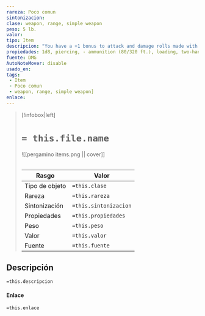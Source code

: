 ```yaml
---
rareza: Poco comun
sintonizacion: 
clase: weapon, range, simple weapon
peso: 5 lb.
valor: 
tipo: Item
descripcion: "You have a +1 bonus to attack and damage rolls made with this magic weapon. Range. A weapon that can be used to make a ranged attack has a range shown in parentheses after the ammunition or thrown property. The range lists two numbers. The first is the weapon&#x27;s normal range in feet, and the second indicates the weapon&#x27;s maximum range. When attacking a target beyond normal range, you have disadvantage on the attack roll. You can&#x27;t attack a target beyond the weapon&#x27;s long range. Ammunition. You can use a weapon that has the ammunition property to make a ranged attack only if you have ammunition to fire from the weapon. Each time you attack with the weapon, you expend one piece of ammunition. Drawing the ammunition from a quiver, case, or other container is part of the attack. Loading a one-handed weapon requires a free hand. At the end of the battle, you can recover half your expended ammunition by taking a minute to search the battlefield.If you use a weapon that has the ammunition property to make a melee attack, you treat the weapon as an improvised weapon. A sling must be loaded to deal any damage when used in this way. Loading. Because of the time required to load this weapon, you can fire only one piece of ammunition from it when you use an action, bonus action, or reaction to fire it, regardless of the number of attacks you can normally make. Two-Handed. This weapon requires two hands to use. This property is relevant only when you attack with the weapon, not when you simply hold it."
propiedades: 1d8, piercing, - ammunition (80/320 ft.), loading, two-handed
fuente: DMG
AutoNoteMover: disable
usado_en:  
tags: 
 - Item
 - Poco comun
 - weapon, range, simple weapon]
enlace: 
---
```


> [!infobox|left]
>  # `= this.file.name`
> ![[pergamino items.png || cover]]
> ######   
> |Rasgo | Valor |
> | --- | --- |
> | Tipo de objeto| `=this.clase`|
>  | Rareza| `=this.rareza`|
> | Sintonización | `=this.sintonizacion` |
> | Propiedades | `=this.propiedades` |
>  | Peso | `=this.peso` |
> | Valor | `=this.valor` |
> | Fuente | `=this.fuente` |


## Descripción
`=this.descripcion`

#### Enlace
`=this.enlace`